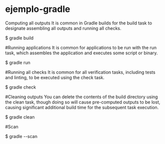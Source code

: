 # ejemplo-gradle

Computing all outputs
It is common in Gradle builds for the build task to designate assembling all outputs and running all checks.

$ gradle build

#Running applications
It is common for applications to be run with the run task, which assembles the application and executes some script or binary.

$ gradle run

#Running all checks
It is common for all verification tasks, including tests and linting, to be executed using the check task.

$ gradle check

#Cleaning outputs
You can delete the contents of the build directory using the clean task, though doing so will cause pre-computed outputs to be lost, causing significant additional build time for the subsequent task execution.

$ gradle clean

#Scan

$ gradle --scan

